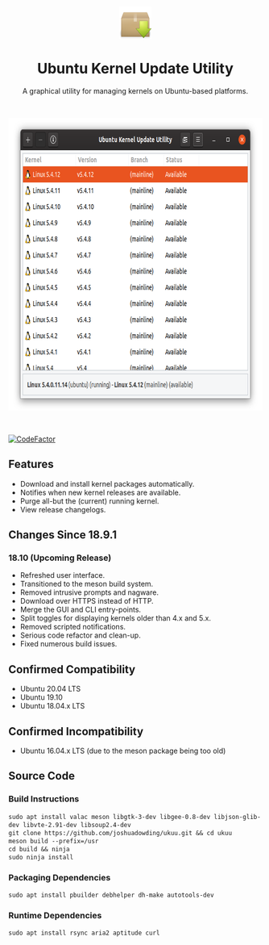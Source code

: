 <p align="center">
    <img width="64" height="64" src="data/images/ukuu.png">
</p>

<h1 align="center">
    <b>Ubuntu Kernel Update Utility</b>
</h1>

<p align="center">
    A graphical utility for managing kernels on Ubuntu-based platforms.
</p>

<br />

<p align="center">
    <img width="720" height="580" src="data/screenshots/main-ubuntu.png">
</p>

<br />

[![CodeFactor](https://www.codefactor.io/repository/github/joshuadowding/ukuu/badge)](https://www.codefactor.io/repository/github/joshuadowding/ukuu)


<h2>Features</h2>
<ul>
    <li>Download and install kernel packages automatically.</li>
    <li>Notifies when new kernel releases are available.</li>
    <li>Purge all-but the (current) running kernel.</li>
    <li>View release changelogs.</li>
</ul>


<h2>Changes Since 18.9.1</h2>
<h3>18.10 (Upcoming Release)</h3>
<ul>
    <li>Refreshed user interface.</li>
    <li>Transitioned to the meson build system.</li>
    <li>Removed intrusive prompts and nagware.</li>
    <li>Download over HTTPS instead of HTTP.</li>
    <li>Merge the GUI and CLI entry-points.</li>
    <li>Split toggles for displaying kernels older than 4.x and 5.x.</li>
    <li>Removed scripted notifications.</li>
    <li>Serious code refactor and clean-up.</li>
    <li>Fixed numerous build issues.</li>
</ul>


<h2>Confirmed Compatibility</h2>
<ul>
    <li>Ubuntu 20.04 LTS</li>
    <li>Ubuntu 19.10</li>
    <li>Ubuntu 18.04.x LTS</li>
</ul>

<h2>Confirmed Incompatibility</h2>
<ul>
    <li>Ubuntu 16.04.x LTS (due to the meson package being too old)</li>
</ul>

<h2>Source Code</h2>
<h3>Build Instructions</h3>

    sudo apt install valac meson libgtk-3-dev libgee-0.8-dev libjson-glib-dev libvte-2.91-dev libsoup2.4-dev
    git clone https://github.com/joshuadowding/ukuu.git && cd ukuu
    meson build --prefix=/usr
    cd build && ninja
    sudo ninja install

<h3>Packaging Dependencies</h3>

    sudo apt install pbuilder debhelper dh-make autotools-dev

<h3>Runtime Dependencies</h3>

    sudo apt install rsync aria2 aptitude curl

